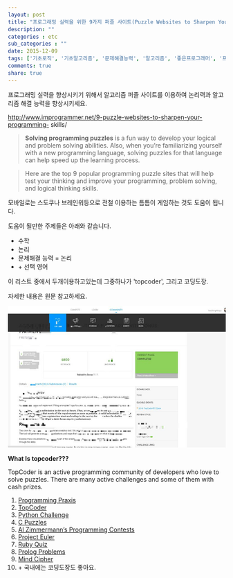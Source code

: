 ```yaml
---
layout: post
title: "프로그래밍 실력을 위한 9가지 퍼즐 사이트(Puzzle Websites to Sharpen Your Programming Skills)"
description: ""
categories : etc
sub_categories : ""
date: 2015-12-09
tags: ['기초로직', '기초알고리즘', '문제해결능력', '알고리즘', '좋은프로그래머', '프로그래머', '프로그래밍', '프로그래밍잘하는법']
comments: true
share: true
---
```


프로그래밍 실력을 향상시키기 위해서 알고리즘 퍼즐 사이트를 이용하여 논리력과 알고리즘 해결 능력을 향상시키세요.

http://www.improgrammer.net/9-puzzle-websites-to-sharpen-your-programming-
skills/

> **Solving programming puzzles** is a fun way to develop your logical and
problem solving abilities. Also, when you’re familiarizing yourself with a new
programming language, solving puzzles for that language can help speed up the
learning process.

>

>  

>

> Here are the top 9 popular programming puzzle sites that will help test your
thinking and improve your programming, problem solving, and logical thinking
skills.

  

모바일로는 스도쿠나 브레인워등으로 전철 이용하는 틈틈이 게임하는 것도 도움이 됩니다.

도움이 될만한 주제들은 아래와 같습니다.

  * 수학
  * 논리
  * 문제해결 능력 = 논리
  * \+ 선택 영어

이 리스트 중에서 두개이용하고있는데 그중하나가 'topcoder', 그리고 코딩도장.

자세한 내용은 원문 참고하세요.

  

  

![](/assets/images/posts/419/2470A8385667DA8C07D274.JPEG)

  

  

**What Is topcoder???**

TopCoder is an active programming community of developers who love to solve
puzzles. There are many active challenges and some of them with cash prizes.

  1. [Programming Praxis](http://programmingpraxis.com/)
  2. [TopCoder](http://www.topcoder.com/)
  3. [Python Challenge](http://www.pythonchallenge.com/)
  4. [C Puzzles](http://www.gowrikumar.com/c/index.html)
  5. [Al Zimmermann’s Programming Contests](http://www.azspcs.net/)
  6. [Project Euler](http://projecteuler.net/)
  7. [Ruby Quiz](http://rubyquiz.com/)
  8. [Prolog Problems](https://prof.ti.bfh.ch/hew1/informatik3/prolog/p-99/)
  9. [Mind Cipher](http://mindcipher.net/)
  10. \+ 국내에는 코딩도장도 좋아요.

  

